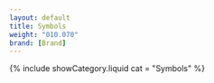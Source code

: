 ```yaml
---
layout: default
title: Symbols
weight: "010.070"
brand: [Brand]
---
```


{% include showCategory.liquid  cat = "Symbols" %}